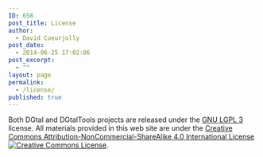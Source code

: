 ```yaml
---
ID: 658
post_title: License
author:
  - David Coeurjolly
post_date:
  - 2014-06-25 17:02:06
post_excerpt:
  - ""
layout: page
permalink:
  - /license/
published: true
---
```

Both DGtal and DGtalTools projects are released under the [GNU LGPL 3][1] license. All materials provided in this web site are under the <a href="http://creativecommons.org/licenses/by-nc-sa/4.0/" rel="license">Creative Commons Attribution-NonCommercial-ShareAlike 4.0 International License</a> <a href="http://creativecommons.org/licenses/by-nc-sa/4.0/" rel="license"><img style="border-width: 0" src="https://i.creativecommons.org/l/by-nc-sa/4.0/88x31.png" alt="Creative Commons License" /></a>.

 [1]: https://www.gnu.org/licenses/lgpl.html